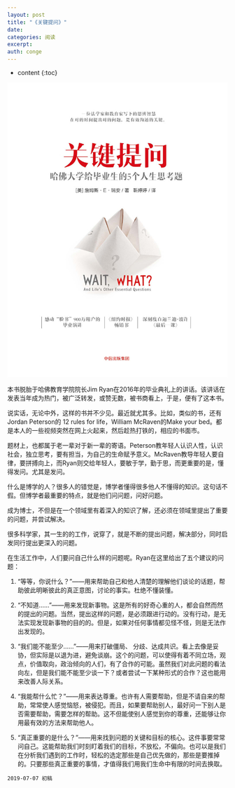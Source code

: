 ```yaml
---
layout: post
title: "《关键提问》"
date:
categories: 阅读
excerpt:
auth: conge
---
```

* content
{:toc}

![](/assets/images/阅读/118382-4cc274e4323a184b.png)

本书脱胎于哈佛教育学院院长Jim Ryan在2016年的毕业典礼上的讲话。该讲话在发表当年成为热门，被广泛转发，或赞无数，被书商看上，于是，便有了这本书。

说实话，无论中外，这样的书并不少见。最近就尤其多。比如，类似的书，还有Jordan Peterson的 12 rules for life，William McRaven的Make your bed。都是本人的一些视频突然在网上火起来，然后趁热打铁的，相应的书面市。

题材上，也都属于老一辈对于新一辈的寄语。Peterson教年轻人认识人性，认识社会，独立思考，要有担当，为自己的生命赋予意义。McRaven教导年轻人要自律，要拼搏向上，而Ryan则交给年轻人，要敏于学，勤于思，而更重要的是，懂得发问。尤其是发问。

什么是博学的人？很多人的错觉是，博学者懂得很多他人不懂得的知识。这句话不假。但博学者最重要的特点，就是他们问问题，问好问题。

成为博士，不但是在一个领域里有着深入的知识了解，还必须在领域里提出了重要的问题，并尝试解决。

很多科学家，其一生的的工作，说穿了，就是不断的提出问题，解决部分，同时启发同行提出更深入的问题。

在生活工作中，人们要问自己什么样的问题呢。Ryan在这里给出了五个建议的问题：

1. “等等，你说什么？”——用来帮助自己和他人清楚的理解他们谈论的话题，帮助彼此明晰彼此的真正意图，讨论的事实。杜绝不懂装懂。

2. “不知道……”——用来发现新事物。这是所有的好奇心重的人，都会自然而然的提出的问题。当然，提出这样的问题，是必须跟进行动的。没有行动，是无法实现发现新事物的目的的。但是，如果对任何事情都见怪不怪，则是无法作出发现的。

3. “我们能不能至少……”——用来打破僵局、 分歧、达成共识。看上去像是妥协，但实际是以退为进，避免谈崩。这个的问题，可以使得有着不同立场，观点，价值取向，政治倾向的人们，有了合作的可能。虽然我们对此问题的看法向左，但是我们能不能至少谈一下？或者尝试一下某种形式的合作？这也能用来改善人际关系。

4. “我能帮什么忙？”——用来表达尊重。也许有人需要帮助，但是不请自来的帮助，常常使人感觉恼怒，被侵犯。而且，如果要帮助别人，最好问一下别人是否需要帮助，需要怎样的帮助。这不但能使别人感觉到你的尊重，还能够让你用最有效的方法来帮助他人。

5. “真正重要的是什么？”——用来找到问题的关键和目标的核心。这件事要常常问自己。这能帮助我们时刻盯着我们的目标，不放松，不偏向。也可以是我们在分析我们遇到的工作时，轻松的选定那些是自己优先做的，那些是要推掉的。只要那些真正重要的事情，才值得我们用我们生命中有限的时间去换取。

```
2019-07-07 初稿
```
